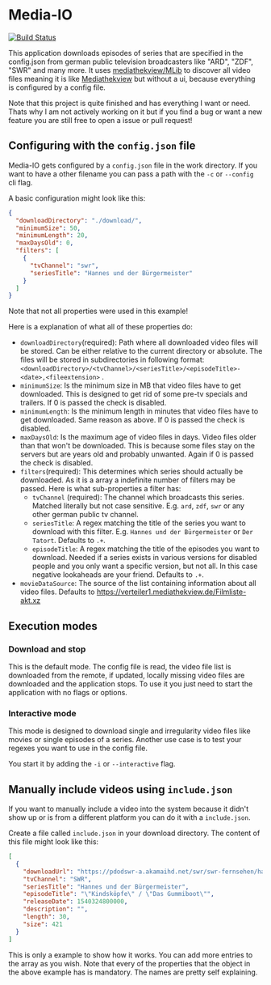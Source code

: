 # Media-IO

[![Build Status](https://travis-ci.com/daniel0611/media-io.svg?branch=master)](https://travis-ci.com/daniel0611/media-io)

This application downloads episodes of series that are specified in the config.json from german public television broadcasters like "ARD", "ZDF", "SWR" and many more. It uses [mediathekview/MLib](https://github.com/mediathekview/MLib) to discover all video files meaning it is like [Mediathekview](https://github.com/mediathekview/MediathekView) but without a ui, because everything is configured by a config file.

Note that this project is quite finished and has everything I want or need. Thats why I am not actively working on it but if you find a bug or want a new feature you are still free to open a issue or pull request!

## Configuring with the `config.json` file

Media-IO gets configured by a `config.json` file in the work directory. If you want to have a other filename you can pass a path with the `-c` or `--config` cli flag.

A basic configuration might look like this:
```json
{
  "downloadDirectory": "./download/",
  "minimumSize": 50,
  "minimumLength": 20,
  "maxDaysOld": 0,
  "filters": [
    {
      "tvChannel": "swr",
      "seriesTitle": "Hannes und der Bürgermeister"
    }
  ]
}
```

Note that not all properties were used in this example!

Here is a explanation of what all of these properties do:

- `downloadDirectory`(required): Path where all downloaded video files will be stored. Can be either relative to the current directory or absolute. The files will be stored in subdirectories in following format: `<downloadDirectory>/<tvChannel>/<seriesTitle>/<episodeTitle>-<date>,<fileextension>` .
- `minimumSize`: Is the minimum size in MB that video files have to get downloaded. This is designed to get rid of some pre-tv specials and trailers. If 0 is passed the check is disabled.
- `minimumLength`: Is the minimum length in minutes that video files have to get downloaded. Same reason as above. If 0 is passed the check is disabled.
- `maxDaysOld`: Is the maximum age of video files in days. Video files older than that won't be downloaded. This is because some files stay on the servers but are years old and probably unwanted.  Again if 0 is passed the check is disabled.
- `filters`(required): This determines which series should actually be downloaded. As it is a array a indefinite number of filters may be passed. Here is what sub-properties a filter has:
    - `tvChannel` (required): The channel which broadcasts this series. Matched literally but not case sensitive. E.g. `ard`, `zdf`, `swr` or any other german public tv channel.
    - `seriesTitle`: A regex matching the title of the series you want to download with this filter. E.g. `Hannes und der Bürgermeister` or `Der Tatort`. Defaults to `.+`.
    - `episodeTitle`: A regex matching the title of the episodes you want to download. Needed if a series exists in various versions for disabled people and you only want a specific version, but not all. In this case negative lookaheads are your friend. Defaults to `.+`.
- `movieDataSource`: The source of the list containing information about all video files. Defaults to https://verteiler1.mediathekview.de/Filmliste-akt.xz

## Execution modes

### Download and stop

This is the default mode. The config file is read, the video file list is downloaded from the remote, if updated, locally missing video files are downloaded and the application stops. To use it you just need to start the application with no flags or options.

### Interactive mode

This mode is designed to download single and irregularity video files like movies or single episodes of a series. Another use case is to test your regexes you want to use in the config file.

 You start it by adding the `-i` or `--interactive` flag.

## Manually include videos using `include.json`

If you want to manually include a video into the system because it didn't show up or is from a different platform you can do it with a `include.json`.

Create a file called `include.json` in your download directory. The content of this file might look like this:

```json
[
  {
    "downloadUrl": "https://pdodswr-a.akamaihd.net/swr/swr-fernsehen/hannes-und-der-buergermeister/2018/10/1064318.l.mp4",
    "tvChannel": "SWR",
    "seriesTitle": "Hannes und der Bürgermeister",
    "episodeTitle": "\"Kindsköpfe\" / \"Das Gummiboot\"",
    "releaseDate": 1540324800000,
    "description": "",
    "length": 30,
    "size": 421
  }
]
```

This is only a example to show how it works. You can add more entries to the array as you wish. Note that every of the properties that the object in the above example has is mandatory. The names are pretty self explaining.